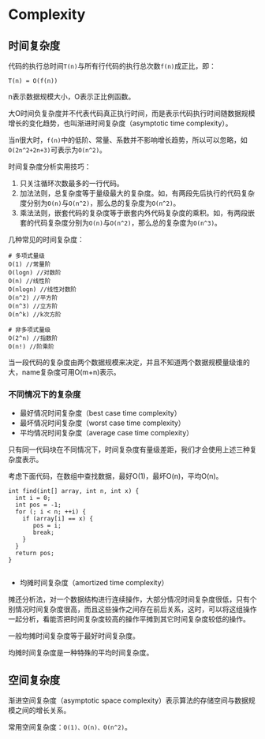 # Complexity

## 时间复杂度

代码的执行总时间`T(n)`与所有行代码的执行总次数`f(n)`成正比，即：

```text
T(n) = O(f(n))
```

n表示数据规模大小，O表示正比例函数。

大O时间负复杂度并不代表代码真正执行时间，而是表示代码执行时间随数据规模增长的变化趋势，也叫渐进时间复杂度（asymptotic time complexity）。

当n很大时，`f(n)`中的低阶、常量、系数并不影响增长趋势，所以可以忽略，如`O(2n^2+2n+3)`可表示为`O(n^2)`。

时间复杂度分析实用技巧：

1. 只关注循环次数最多的一行代码。
2. 加法法则，总复杂度等于量级最大的复杂度。如，有两段先后执行的代码复杂度分别为`O(n)`与`O(n^2)`，那么总的复杂度为`O(n^2)`。
3. 乘法法则，嵌套代码的复杂度等于嵌套内外代码复杂度的乘积。如，有两段嵌套的代码复杂度分别为`O(n)`与`O(n^2)`，那么总的复杂度为`O(n^3)`。

几种常见的时间复杂度：

```text
# 多项式量级
O(1) //常量阶
O(logn) //对数阶
O(n) //线性阶
O(nlogn) //线性对数阶
O(n^2) //平方阶
O(n^3) //立方阶
O(n^k) //k次方阶
​
# 非多项式量级
O(2^n) //指数阶
O(n!) //阶乘阶
```

当一段代码的复杂度由两个数据规模来决定，并且不知道两个数据规模量级谁的大，name复杂度可用O\(m+n\)表示。

### 不同情况下的复杂度

* 最好情况时间复杂度（best case time complexity）
* 最坏情况时间复杂度（worst case time complexity）
* 平均情况时间复杂度（average case time complexity）

只有同一代码块在不同情况下，时间复杂度有量级差距，我们才会使用上述三种复杂度表示。

考虑下面代码，在数组中查找数据，最好O\(1\)，最坏O\(n\)，平均O\(n\)。

```text
int find(int[] array, int n, int x) {
  int i = 0;
  int pos = -1;
  for (; i < n; ++i) {
    if (array[i] == x) {
       pos = i;
       break;
    }
  }
  return pos;
}
​
```

* 均摊时间复杂度（amortized time complexity）

摊还分析法，对一个数据结构进行连续操作，大部分情况时间复杂度很低，只有个别情况时间复杂度很高，而且这些操作之间存在前后关系，这时，可以将这组操作一起分析，看能否把时间复杂度较高的操作平摊到其它时间复杂度较低的操作。

一般均摊时间复杂度等于最好时间复杂度。

均摊时间复杂度是一种特殊的平均时间复杂度。

## 空间复杂度

渐进空间复杂度（asymptotic space complexity）表示算法的存储空间与数据规模之间的增长关系。

常用空间复杂度：`O(1)、O(n)、O(n^2)`。

